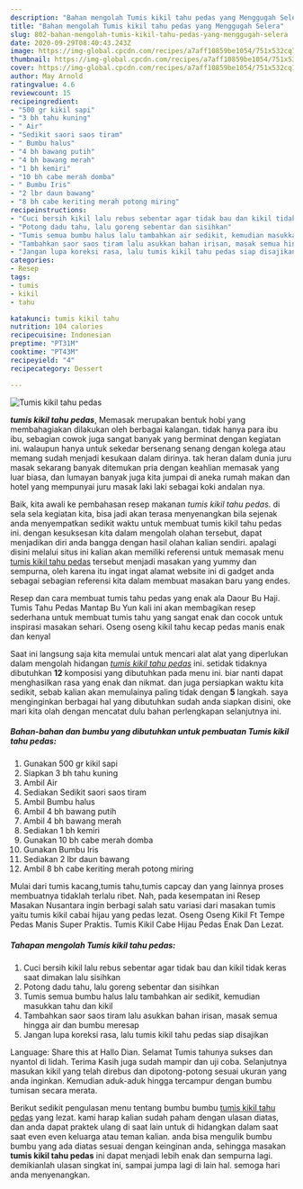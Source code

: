 ```yaml
---
description: "Bahan mengolah Tumis kikil tahu pedas yang Menggugah Selera"
title: "Bahan mengolah Tumis kikil tahu pedas yang Menggugah Selera"
slug: 802-bahan-mengolah-tumis-kikil-tahu-pedas-yang-menggugah-selera
date: 2020-09-29T08:40:43.243Z
image: https://img-global.cpcdn.com/recipes/a7aff10859be1054/751x532cq70/tumis-kikil-tahu-pedas-foto-resep-utama.jpg
thumbnail: https://img-global.cpcdn.com/recipes/a7aff10859be1054/751x532cq70/tumis-kikil-tahu-pedas-foto-resep-utama.jpg
cover: https://img-global.cpcdn.com/recipes/a7aff10859be1054/751x532cq70/tumis-kikil-tahu-pedas-foto-resep-utama.jpg
author: May Arnold
ratingvalue: 4.6
reviewcount: 15
recipeingredient:
- "500 gr kikil sapi"
- "3 bh tahu kuning"
- " Air"
- "Sedikit saori saos tiram"
- " Bumbu halus"
- "4 bh bawang putih"
- "4 bh bawang merah"
- "1 bh kemiri"
- "10 bh cabe merah domba"
- " Bumbu Iris"
- "2 lbr daun bawang"
- "8 bh cabe keriting merah potong miring"
recipeinstructions:
- "Cuci bersih kikil lalu rebus sebentar agar tidak bau dan kikil tidak keras saat dimakan lalu sisihkan"
- "Potong dadu tahu, lalu goreng sebentar dan sisihkan"
- "Tumis semua bumbu halus lalu tambahkan air sedikit, kemudian masukkan tahu dan kikil"
- "Tambahkan saor saos tiram lalu asukkan bahan irisan, masak semua hingga air dan bumbu meresap"
- "Jangan lupa koreksi rasa, lalu tumis kikil tahu pedas siap disajikan"
categories:
- Resep
tags:
- tumis
- kikil
- tahu

katakunci: tumis kikil tahu 
nutrition: 104 calories
recipecuisine: Indonesian
preptime: "PT31M"
cooktime: "PT43M"
recipeyield: "4"
recipecategory: Dessert

---
```



![Tumis kikil tahu pedas](https://img-global.cpcdn.com/recipes/a7aff10859be1054/751x532cq70/tumis-kikil-tahu-pedas-foto-resep-utama.jpg)

<b><i>tumis kikil tahu pedas</i></b>, Memasak merupakan bentuk hobi yang membahagiakan dilakukan oleh berbagai kalangan. tidak hanya para ibu ibu, sebagian cowok juga sangat banyak yang berminat dengan kegiatan ini. walaupun hanya untuk sekedar bersenang senang dengan kolega atau memang sudah menjadi kesukaan dalam dirinya. tak heran dalam dunia juru masak sekarang banyak ditemukan pria dengan keahlian memasak yang luar biasa, dan lumayan banyak juga kita jumpai di aneka rumah makan dan hotel yang mempunyai juru masak laki laki sebagai koki andalan nya.

Baik, kita awali ke pembahasan resep makanan <i>tumis kikil tahu pedas</i>. di sela sela kegiatan kita, bisa jadi akan terasa menyenangkan bila sejenak anda menyempatkan sedikit waktu untuk membuat tumis kikil tahu pedas ini. dengan kesuksesan kita dalam mengolah olahan tersebut, dapat menjadikan diri anda bangga dengan hasil olahan kalian sendiri. apalagi disini melalui situs ini kalian akan memiliki referensi untuk memasak menu <u>tumis kikil tahu pedas</u> tersebut menjadi masakan yang yummy dan sempurna, oleh karena itu ingat ingat alamat website ini di gadget anda sebagai sebagian referensi kita dalam membuat masakan baru yang endes.

Resep dan cara membuat tumis tahu pedas yang enak ala Daour Bu Haji. Tumis Tahu Pedas Mantap Bu Yun kali ini akan membagikan resep sederhana untuk membuat tumis tahu yang sangat enak dan cocok untuk inspirasi masakan sehari. Oseng oseng kikil tahu kecap pedas manis enak dan kenyal


Saat ini langsung saja kita memulai untuk mencari alat alat yang diperlukan dalam mengolah hidangan <u><i>tumis kikil tahu pedas</i></u> ini. setidak tidaknya dibutuhkan <b>12</b> komposisi yang dibutuhkan pada menu ini. biar nanti dapat menghasilkan rasa yang enak dan nikmat. dan juga persiapkan waktu kita sedikit, sebab kalian akan memulainya paling tidak dengan <b>5</b> langkah. saya menginginkan berbagai hal yang dibutuhkan sudah anda siapkan disini, oke mari kita olah dengan mencatat dulu bahan perlengkapan selanjutnya ini.

<!--inarticleads1-->

##### Bahan-bahan dan bumbu yang dibutuhkan untuk pembuatan Tumis kikil tahu pedas:

1. Gunakan 500 gr kikil sapi
1. Siapkan 3 bh tahu kuning
1. Ambil  Air
1. Sediakan Sedikit saori saos tiram
1. Ambil  Bumbu halus
1. Ambil 4 bh bawang putih
1. Ambil 4 bh bawang merah
1. Sediakan 1 bh kemiri
1. Gunakan 10 bh cabe merah domba
1. Gunakan  Bumbu Iris
1. Sediakan 2 lbr daun bawang
1. Ambil 8 bh cabe keriting merah potong miring


Mulai dari tumis kacang,tumis tahu,tumis capcay dan yang lainnya proses membuatnya tidaklah terlalu ribet. Nah, pada kesempatan ini Resep Masakan Nusantara ingin berbagi salah satu variasi dari masakan tumis yaitu tumis kikil cabai hijau yang pedas lezat. Oseng Oseng Kikil Ft Tempe Pedas Manis Super Praktis. Tumis Kikil Cabe Hijau Pedas Enak Dan Lezat. 

<!--inarticleads2-->

##### Tahapan mengolah Tumis kikil tahu pedas:

1. Cuci bersih kikil lalu rebus sebentar agar tidak bau dan kikil tidak keras saat dimakan lalu sisihkan
1. Potong dadu tahu, lalu goreng sebentar dan sisihkan
1. Tumis semua bumbu halus lalu tambahkan air sedikit, kemudian masukkan tahu dan kikil
1. Tambahkan saor saos tiram lalu asukkan bahan irisan, masak semua hingga air dan bumbu meresap
1. Jangan lupa koreksi rasa, lalu tumis kikil tahu pedas siap disajikan


Language: Share this at Hallo Dian. Selamat Tumis tahunya sukses dan nyantol di lidah. Terima Kasih juga sudah mampir dan uji coba. Selanjutnya masukan kikil yang telah direbus dan dipotong-potong sesuai ukuran yang anda inginkan. Kemudian aduk-aduk hingga tercampur dengan bumbu tumisan secara merata. 

Berikut sedikit pengulasan menu tentang bumbu bumbu <u>tumis kikil tahu pedas</u> yang lezat. kami harap kalian sudah paham dengan ulasan diatas, dan anda dapat praktek ulang di saat lain untuk di hidangkan dalam saat saat even even keluarga atau teman kalian. anda bisa mengulik bumbu bumbu yang ada diatas sesuai dengan keinginan anda, sehingga masakan <b>tumis kikil tahu pedas</b> ini dapat menjadi lebih enak dan sempurna lagi. demikianlah ulasan singkat ini, sampai jumpa lagi di lain hal. semoga hari anda menyenangkan.
